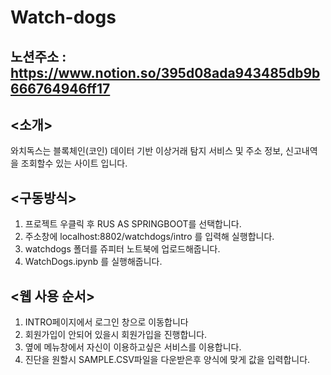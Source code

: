 # Watch-dogs
## 노션주소 : https://www.notion.so/395d08ada943485db9b666764946ff17 
## <소개>
와치독스는 블록체인(코인) 데이터 기반 이상거래 탐지 서비스 및 주소 정보, 신고내역을 조회할수 있는 사이트 입니다.

## <구동방식>
1. 프로젝트 우클릭 후 RUS AS SPRINGBOOT를 선택합니다.
2. 주소창에 localhost:8802/watchdogs/intro 를 입력해 실행합니다.
3. watchdogs 폴더를 쥬피터 노트북에 업로드해줍니다.
4. WatchDogs.ipynb 를 실행해줍니다.


## <웹 사용 순서>
1. INTRO페이지에서 로그인 창으로 이동합니다
2. 회원가입이 안되어 있을시 회원가입을 진행합니다.
3. 옆에 메뉴창에서 자신이 이용하고싶은 서비스를 이용합니다.
4. 진단을 원할시 SAMPLE.CSV파일을 다운받은후 양식에 맞게 값을 입력합니다.
